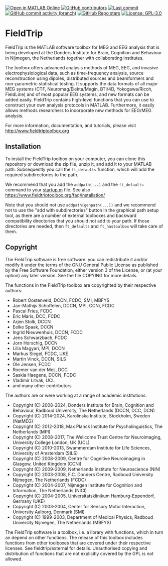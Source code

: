 [![Open in MATLAB Online](https://www.mathworks.com/images/responsive/global/open-in-matlab-online.svg)](https://matlab.mathworks.com/open/github/v1?repo=fieldtrip/fieldtrip&file=README.md)
[![GitHub contributors](https://img.shields.io/github/contributors/fieldtrip/fieldtrip)](https://github.com/fieldtrip/fieldtrip/graphs/contributors)
[![Last commit](https://img.shields.io/github/last-commit/fieldtrip/fieldtrip?style=plastic)](https://github.com/fieldtrip/fieldtrip)
[![GitHub commit activity (branch)](https://img.shields.io/github/commit-activity/m/fieldtrip/fieldtrip)](https://github.com/fieldtrip/fieldtrip/commits/master)
[![GitHub Repo stars](https://img.shields.io/github/stars/fieldtrip/fieldtrip)](https://scholar.google.com/scholar?cites=3328911510682538425&scisbd=1)
[![License: GPL-3.0](https://img.shields.io/badge/License-GPLv3-blue.svg?style=plastic)](https://www.gnu.org/licenses/gpl-3.0)

# FieldTrip 

FieldTrip is the MATLAB software toolbox for MEG and EEG analysis that is being
developed at the Donders Institute for Brain, Cognition and Behaviour in Nijmegen,
the Netherlands together with collaborating institutes.

The toolbox offers advanced analysis methods of MEG, EEG, and invasive
electrophysiological data, such as time-frequency analysis, source reconstruction
using dipoles, distributed sources and beamformers and non-parametric statistical
testing. It supports the data formats of all major MEG systems (CTF,
Neuromag/Elekta/Megin, BTi/4D, Yokogawa/Ricoh, FieldLine) and of most popular EEG
systems, and new formats can be added easily. FieldTrip contains high-level functions
that you can use to construct your own analysis protocols in MATLAB. Furthermore, it
easily allows methods researchers to incorporate new methods for EEG/MEG analysis.

For more information, documentation, and tutorials, please visit http://www.fieldtriptoolbox.org

## Installation

To install the FieldTrip toolbox on your computer, you can clone this repository or
download the zip file, unzip it, and add it to your MATLAB path. Subsequently you call
the `ft_defaults` function, which will add the required subdirectories to the path.

We recommend that you add the `addpath(...)` and the `ft_defaults` command to your
[startup.m](https://www.mathworks.com/help/matlab/ref/startup.html) file. See 
also https://www.fieldtriptoolbox.org/faq/installation/

Note that you should not use `addpath(genpath(...))` and we recommend not to use the
"add with subdirectories" button in the graphical path setup tool, as there are a
number of external toolboxes and backward compatibility directories that you should
not add to your path. If those directories are needed, then `ft_defaults` and
`ft_hastoolbox` will take care of them.

## Copyright

The FieldTrip software is free software: you can redistribute it and/or modify
it under the terms of the GNU General Public License as published by
the Free Software Foundation, either version 3 of the License, or
(at your option) any later version. See the file COPYING for more details.

The functions in the FieldTrip toolbox are copyrighted by their respective authors:
  
  - Robert Oostenveld, DCCN, FCDC, SMI, MBFYS
  - Jan-Mathijs Schoffelen, DCCN, MPI, CCNi, FCDC
  - Pascal Fries, FCDC
  - Eric Maris, DCC, FCDC
  - Arjen Stolk, DCCN
  - Eelke Spaak, DCCN
  - Ingrid Nieuwenhuis, DCCN, FCDC
  - Jens Schwarzbach, FCDC
  - Jorn Horschig, DCCN
  - Lilla Magyari, MPI, DCCN
  - Markus Siegel, FCDC, UKE
  - Martin Vinck, DCCN, SILS
  - Ole Jensen, FCDC
  - Roemer van der Meij, DCC 
  - Saskia Haegens, DCCN, FCDC
  - Vladimir Litvak, UCL
  - and many other contributors

The authors are or were working at a range of academic institutions:

  - Copyright (C) 2008-2024, Donders Institute for Brain, Cognition and Behaviour, Radboud University, The Netherlands (DCCN, DCC, DCN)
  - Copyright (C) 2014-2024, Karolinska Institute, Stockholm, Sweden (NatMEG)
  - Copyright (C) 2012-2018, Max Planck Institute for Psycholinguistics, The Netherlands (MPI)
  - Copyright (C) 2008-2017, The Wellcome Trust Centre for Neuroimaging, University College London, UK (UCL)
  - Copyright (C) 2010-2013, Swammerdam Institute for Life Sciences, University of Amsterdam (SILS)
  - Copyright (C) 2008-2009, Centre for Cognitive Neuroimaging in Glasgow, United Kingdom (CCNi)
  - Copyright (C) 2009-2009, Netherlands Institute for Neuroscience (NIN)
  - Copyright (C) 2003-2008, F.C. Donders Centre, Radboud University Nijmegen, The Netherlands (FCDC)
  - Copyright (C) 2004-2007, Nijmegen Institute for Cognition and Information, The Netherlands (NICI)
  - Copyright (C) 2004-2005, Universitatsklinikum Hamburg-Eppendorf, Germany (UKE)
  - Copyright (C) 2003-2004, Center for Sensory Motor Interaction, University Aalborg, Denmark (SMI)
  - Copyright (C) 1999-2003, Department of Medical Physics, Radboud University Nijmegen, The Netherlands (MBFYS)

The FieldTrip software is a toolbox, i.e. a library with functions, which in turn
an depend on other functions. The release of this toolbox includes functions from
other toolboxes that are covered under their respective licenses. See
fieldtrip/external for details. Unauthorised copying and distribution of functions
that are not explicitly covered by the GPL is not allowed.
